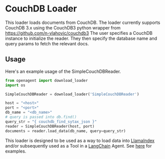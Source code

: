 # CouchDB Loader

This loader loads documents from CouchDB. The loader currently supports CouchDB 3.x
using the CouchDB3 python wrapper from https://github.com/n-vlahovic/couchdb3
The user specifies a CouchDB instance to initialize the reader. They then specify
the database name and query params to fetch the relevant docs.

## Usage

Here's an example usage of the SimpleCouchDBReader.

```python
from openagent import download_loader
import os

SimpleCouchDBReader = download_loader('SimpleCouchDBReader')

host = "<host>"
port = "<port>"
db_name = "<db_name>"
# query is passed into db.find()
query_str = "{ couchdb_find_sytax_json }"
reader = SimpleCouchDBReader(host, port)
documents = reader.load_data(db_name, query=query_str)
```

This loader is designed to be used as a way to load data into [LlamaIndex](https://github.com/jerryjliu/gpt_index/tree/main/gpt_index) and/or subsequently used as a Tool in a [LangChain](https://github.com/hwchase17/langchain) Agent. See [here](https://github.com/emptycrown/llama-hub/tree/main) for examples.
